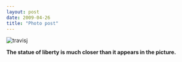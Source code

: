 ```yaml
---
layout: post
date: 2009-04-26
title: "Photo post"
---
```

![travisj](/images/f0619195189af84bd3d7f053c6da9199510950f1e9948dfce46bd81ecc2bb18b.jpg)

<b>The statue of liberty is much closer than it appears in the picture.</b>